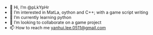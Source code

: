 - 👋 Hi, I’m @pLkYpHr
- 👀 I’m interested in MatLa, oython and C++; with a game script writing
- 🌱 I’m currently learning python
- 💞️ I’m looking to collaborate on a game project
- 📫 How to reach me yanhui.lee.0511@gmail.com


<!---
pLkYpHr/pLkYpHr is a ✨ special ✨ repository because its `README.md` (this file) appears on your GitHub profile.
You can click the Preview link to take a look at your changes.
--->
